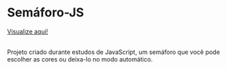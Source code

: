 <h1>Semáforo-JS</h1>
<a href="https://thainno.github.io/Semaforo-JS/">Visualize aqui!</a><br></br>
<p>Projeto criado durante estudos de JavaScript, um semáforo que você pode escolher as cores ou deixa-lo no modo automático.</p>
